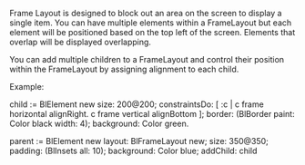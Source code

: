 Frame Layout is designed to block out an area on the screen to display a single item. You can have multiple elements within a FrameLayout but each element will be positioned based on the top left of the screen. Elements that overlap will be displayed overlapping.

You can add multiple children to a FrameLayout and control their position within the FrameLayout by assigning alignment to each child.

Example:

child := BlElement new
	size: 200@200;
	constraintsDo: [ :c |
		c frame horizontal alignRight.
		c frame vertical alignBottom ];
	border: (BlBorder paint: Color black width: 4);
	background: Color green.
		
parent := BlElement new
	layout: BlFrameLayout new;
	size: 350@350;
	padding: (BlInsets all: 10);
	background: Color blue;
	addChild: child